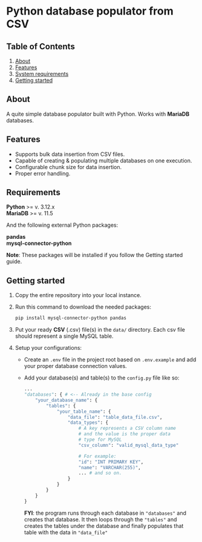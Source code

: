 # Python database populator from CSV

## Table of Contents
1. [About](#about)
2. [Features](#features)
3. [System requirements](#requirements)
4. [Getting started](#getting-started)

## About
A quite simple database populator built with Python. Works with **MariaDB** databases.

## Features
- Supports bulk data insertion from CSV files.
- Capable of creating & populating multiple databases on one execution.
- Configurable chunk size for data insertion.
- Proper error handling.

## Requirements

**Python** >= v. 3.12.x <br>
**MariaDB** >= v. 11.5

And the following external Python packages:

**pandas** <br>
**mysql-connector-python**

**Note**: These packages will be installed if you follow the Getting started guide.

## Getting started

1. Copy the entire repository into your local instance.
2. Run this command to download the needed packages:

    ```bash
    pip install mysql-connector-python pandas
    ```
3. Put your ready **CSV** (.csv) file(s) in the ```data/``` directory. Each csv file should represent a single MySQL table.
4. Setup your configurations:
    - Create an ```.env``` file in the project root based on ```.env.example``` and add your proper database connection values.
    - Add your database(s) and table(s) to the ```config.py``` file like so:
    
        ```python
        ...
        "databases": { # <-- Already in the base config
            "your_database_name": {
                "tables": {
                    "your_table_name": {
                        "data_file": "table_data_file.csv",
                        "data_types": {
                            # A key represents a CSV column name
                            # and the value is the proper data
                            # type for MySQL
                            "csv_column": "valid_mysql_data_type"

                            # For example:
                            "id": "INT PRIMARY KEY",
                            "name": "VARCHAR(255)",
                            ... # and so on.
                        }
                    }
                }
            }
        }
        ```

        **FYI**: the program runs through each database in ```"databases"``` and creates that database. It then loops through the ```"tables"``` and creates the tables under the database and finally populates that table with the data in ```"data_file"```